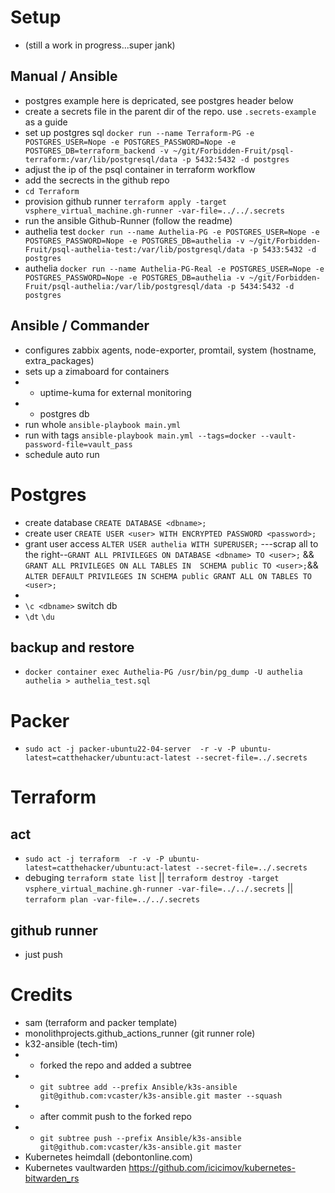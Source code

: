 # Setup
* (still a work in progress...super jank)
## Manual / Ansible
* postgres example here is depricated, see postgres header below
* create a secrets file in the parent dir of the repo. use `.secrets-example` as a guide
* set up postgres sql `docker run --name Terraform-PG -e POSTGRES_USER=Nope -e POSTGRES_PASSWORD=Nope -e POSTGRES_DB=terraform_backend -v ~/git/Forbidden-Fruit/psql-terraform:/var/lib/postgresql/data -p 5432:5432 -d postgres`
* adjust the ip of the psql container in terraform workflow
* add the secrects in the github repo
* `cd Terraform`
* provision github runner `terraform apply -target vsphere_virtual_machine.gh-runner -var-file=../../.secrets`
* run the ansible Github-Runner (follow the readme)
* authelia test `docker run --name Authelia-PG -e POSTGRES_USER=Nope -e POSTGRES_PASSWORD=Nope -e POSTGRES_DB=authelia -v ~/git/Forbidden-Fruit/psql-authelia-test:/var/lib/postgresql/data -p 5433:5432 -d postgres`
* authelia `docker run --name Authelia-PG-Real -e POSTGRES_USER=Nope -e POSTGRES_PASSWORD=Nope -e POSTGRES_DB=authelia -v ~/git/Forbidden-Fruit/psql-authelia:/var/lib/postgresql/data -p 5434:5432 -d postgres`

## Ansible / Commander

* configures zabbix agents, node-exporter, promtail, system (hostname, extra_packages)
* sets up a zimaboard for containers
* * uptime-kuma for external monitoring
* * postgres db
* run whole `ansible-playbook main.yml`
* run with tags `ansible-playbook main.yml --tags=docker --vault-password-file=vault_pass`
* schedule auto run

# Postgres
* create database `CREATE DATABASE <dbname>;`
* create user `CREATE USER <user> WITH ENCRYPTED PASSWORD <password>;`
* grant user access `ALTER USER authelia WITH SUPERUSER;` ---scrap all to the right--`GRANT ALL PRIVILEGES ON DATABASE <dbname> TO <user>;` && `GRANT ALL PRIVILEGES ON ALL TABLES IN  SCHEMA public TO <user>;`&& `ALTER DEFAULT PRIVILEGES IN SCHEMA public GRANT ALL ON TABLES TO <user>;`
* 
* `\c <dbname>` switch db
* `\dt` `\du`
## backup and restore

* `docker container exec Authelia-PG /usr/bin/pg_dump -U authelia authelia > authelia_test.sql`

# Packer

* `sudo act -j packer-ubuntu22-04-server  -r -v -P ubuntu-latest=catthehacker/ubuntu:act-latest --secret-file=../.secrets`

# Terraform

## act
* `sudo act -j terraform  -r -v -P ubuntu-latest=catthehacker/ubuntu:act-latest --secret-file=../.secrets`
* debuging `terraform state list` || `terraform destroy -target vsphere_virtual_machine.gh-runner -var-file=../../.secrets` || `terraform plan -var-file=../../.secrets`

## github runner
* just push

# Credits
* sam (terraform and packer template)
* monolithprojects.github_actions_runner (git runner role)
* k32-ansible (tech-tim)
* * forked the repo and added a subtree 
* * `git subtree add --prefix Ansible/k3s-ansible git@github.com:vcaster/k3s-ansible.git master --squash`
* * after commit push to the forked repo
* * `git subtree push --prefix Ansible/k3s-ansible git@github.com:vcaster/k3s-ansible.git master`
* Kubernetes heimdall (debontonline.com)
* Kubernetes vaultwarden https://github.com/icicimov/kubernetes-bitwarden_rs